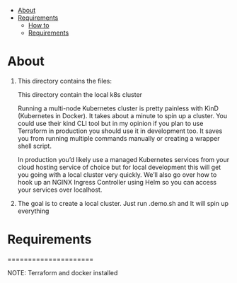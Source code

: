 <!-- TOC -->

- [About](#about)
- [Requirements](#requirements)
  - [How to](#how-to)
  - [Requirements](#requirements-1)

<!-- TOC -->
# About

1. This directory contains the files:<br>
    
   This directory contain the local k8s cluster

   Running a multi-node Kubernetes cluster is pretty painless with KinD (Kubernetes in Docker). It takes about a minute to spin up a cluster. You could use their kind CLI tool but in my opinion if you plan to use Terraform in production you should use it in development too. It saves you from running multiple commands manually or creating a wrapper shell script.

   In production you’d likely use a managed Kubernetes services from your cloud hosting service of choice but for local development this will get you going with a local cluster very quickly. We’ll also go over how to hook up an NGINX Ingress Controller using Helm so you can access your services over localhost.

2. The goal is to create a local cluster. Just run .demo.sh and It will spin up everything

# Requirements

=====================

NOTE: Terraform and docker installed

